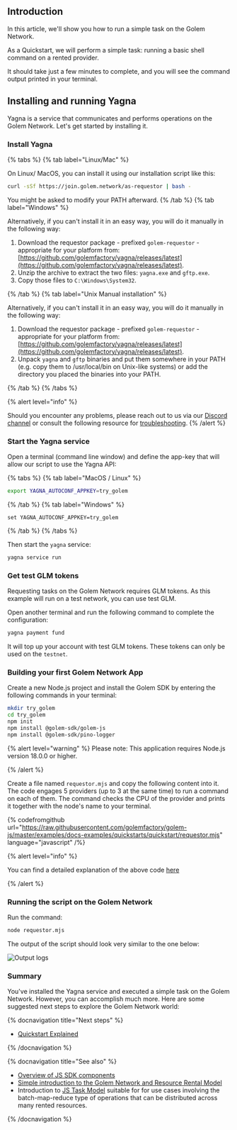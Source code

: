 ## Introduction

In this article, we'll show you how to run a simple task on the Golem Network.

As a Quickstart, we will perform a simple task: running a basic shell command on a rented provider.

It should take just a few minutes to complete, and you will see the command output printed in your terminal.

## Installing and running Yagna

Yagna is a service that communicates and performs operations on the Golem Network. Let's get started by installing it.

### Install Yagna

{% tabs %}
{% tab label="Linux/Mac" %}

On Linux/ MacOS, you can install it using our installation script like this:

```bash
curl -sSf https://join.golem.network/as-requestor | bash -
```

You might be asked to modify your PATH afterward.
{% /tab %}
{% tab label="Windows" %}

Alternatively, if you can't install it in an easy way, you will do it manually in the following way:

1. Download the requestor package - prefixed `golem-requestor` - appropriate for your platform from: [https://github.com/golemfactory/yagna/releases/latest](https://github.com/golemfactory/yagna/releases/latest).
2. Unzip the archive to extract the two files: `yagna.exe` and `gftp.exe`.
3. Copy those files to `C:\Windows\System32`.

{% /tab %}
{% tab label="Unix Manual installation" %}

Alternatively, if you can't install it in an easy way, you will do it manually in the following way:

1. Download the requestor package - prefixed `golem-requestor` - appropriate for your platform from: [https://github.com/golemfactory/yagna/releases/latest](https://github.com/golemfactory/yagna/releases/latest).
2. Unpack `yagna` and `gftp` binaries and put them somewhere in your PATH (e.g. copy them to /usr/local/bin on Unix-like systems) or add the directory you placed the binaries into your PATH.

{% /tab %}
{% /tabs %}

{% alert level="info" %}

Should you encounter any problems, please reach out to us via our [Discord channel](https://chat.golem.network/) or consult the following resource for [troubleshooting](/docs/troubleshooting/js-requestor).
{% /alert %}

### Start the Yagna service

Open a terminal (command line window) and define the app-key that will allow our script to use the Yagna API:

{% tabs %}
{% tab label="MacOS / Linux" %}

```bash
export YAGNA_AUTOCONF_APPKEY=try_golem
```

{% /tab %}
{% tab label="Windows" %}

```shell
set YAGNA_AUTOCONF_APPKEY=try_golem
```

{% /tab %}
{% /tabs %}

Then start the `yagna` service:

```bash
yagna service run
```

### Get test GLM tokens

Requesting tasks on the Golem Network requires GLM tokens.
As this example will run on a test network, you can use test GLM.

Open another terminal and run the following command to complete the configuration:

```bash
yagna payment fund
```

It will top up your account with test GLM tokens. These tokens can only be used on the `testnet`.

### Building your first Golem Network App

Create a new Node.js project and install the Golem SDK by entering the following commands in your terminal:

```bash
mkdir try_golem
cd try_golem
npm init
npm install @golem-sdk/golem-js
npm install @golem-sdk/pino-logger
```

{% alert level="warning" %}
Please note: This application requires Node.js version 18.0.0 or higher.

{% /alert %}

Create a file named `requestor.mjs` and copy the following content into it. The code engages 5 providers (up to 3 at the same time) to run a command on each of them. The command checks the CPU of the provider and prints it together with the node's name to your terminal.

{% codefromgithub url="https://raw.githubusercontent.com/golemfactory/golem-js/master/examples/docs-examples/quickstarts/quickstart/requestor.mjs" language="javascript" /%}

{% alert level="info" %}

You can find a detailed explanation of the above code [here](/docs/creators/javascript/tutorials/quickstart-explained)

{% /alert %}

### Running the script on the Golem Network

Run the command:

```bash
node requestor.mjs
```

The output of the script should look very similar to the one below:

![Output logs](/golem-js.gif)

### Summary

You've installed the Yagna service and executed a simple task on the Golem Network.
However, you can accomplish much more. Here are some suggested next steps to explore the Golem Network world:

{% docnavigation title="Next steps" %}

- [Quickstart Explained](/docs/creators/javascript/tutorials/quickstart-explained)

{% /docnavigation %}

{% docnavigation title="See also" %}

- [Overview of JS SDK components](/docs/creators/javascript) 
- [Simple introduction to the Golem Network and Resource Rental Model](/docs/creators/javascript/guides/golem-js)
- Introduction to [JS Task Model](/docs/creators/javascript/task-executor/task-model) suitable for for use cases involving the batch-map-reduce type of operations that can be distributed across many rented resources.

{% /docnavigation %}
